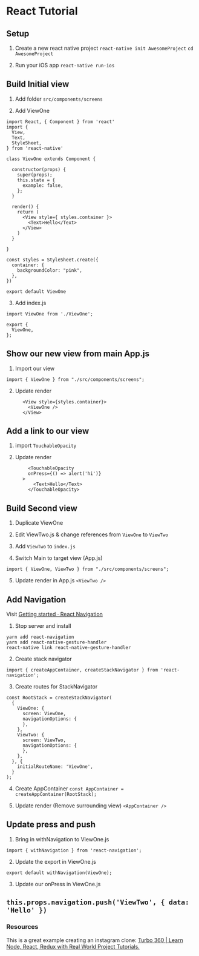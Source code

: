 # React Tutorial

## Setup
1. Create a new react native project
`react-native init AwesomeProject`
`cd AwesomeProject`

2. Run your iOS app
`react-native run-ios`


## Build Initial view
1. Add folder `src/components/screens`

2. Add ViewOne
```
import React, { Component } from 'react'
import {
  View,
  Text,
  StyleSheet,
} from 'react-native'

class ViewOne extends Component {

  constructor(props) {
    super(props);
    this.state = {
      example: false,
    };
  }

  render() {
    return (
      <View style={ styles.container }>
        <Text>Hello</Text>
      </View>
    )
  }

}

const styles = StyleSheet.create({
  container: {
    backgroundColor: "pink",
  },
})

export default ViewOne
```

3. Add index.js
```
import ViewOne from './ViewOne';

export {
  ViewOne,
};
```


## Show our new view from main App.js

1. Import our view

`import { ViewOne } from "./src/components/screens";`

2. Update render
```
      <View style={styles.container}>
        <ViewOne />
      </View>
```


## Add a link to our view

1. import  `TouchableOpacity`

2. Update render
```
        <TouchableOpacity
        onPress={() => alert('hi')}
      >
          <Text>Hello</Text>
        </TouchableOpacity>
```



## Build Second view
1. Duplicate ViewOne

2. Edit ViewTwo.js & change references from `ViewOne` to `ViewTwo`

3. Add `ViewTwo` to `index.js`

4. Switch Main to target view (App.js)

`import { ViewOne, ViewTwo } from "./src/components/screens";`

5.  Update render in App.js
`<ViewTwo />`

## Add Navigation
Visit [Getting started · React Navigation](https://reactnavigation.org/docs/en/getting-started.html)

1. Stop server and install

```
yarn add react-navigation
yarn add react-native-gesture-handler
react-native link react-native-gesture-handler
```

2. Create stack navigator

`import { createAppContainer, createStackNavigator } from 'react-navigation';`


3. Create routes for StackNavigator
```
const RootStack = createStackNavigator(
  {
    ViewOne: {
      screen: ViewOne,
      navigationOptions: {
      },
    },
    ViewTwo: {
      screen: ViewTwo,
      navigationOptions: {
      },
    },
  }, {
    initialRouteName: 'ViewOne',
  }
);
```

4. Create AppContainer
`const AppContainer = createAppContainer(RootStack);`

5. Update render (Remove surrounding view)
`<AppContainer />`


## Update press and push

1. Bring in withNavigation to ViewOne.js

`import { withNavigation } from 'react-navigation';`

2. Update the export in ViewOne.js

`export default withNavigation(ViewOne);`

3. Update our onPress in ViewOne.js

`this.props.navigation.push('ViewTwo', { data: 'Hello' })`			
---

### Resources

This is a great example creating an instagram clone:
[Turbo 360 | Learn Node, React, Redux with Real World Project Tutorials.](https://www.turbo360.co/tutorial/react-native---instagram)

